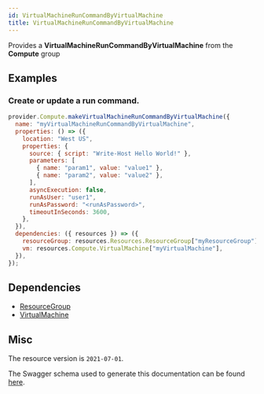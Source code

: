 ```yaml
---
id: VirtualMachineRunCommandByVirtualMachine
title: VirtualMachineRunCommandByVirtualMachine
---
```

Provides a **VirtualMachineRunCommandByVirtualMachine** from the **Compute** group
## Examples
### Create or update a run command.
```js
provider.Compute.makeVirtualMachineRunCommandByVirtualMachine({
  name: "myVirtualMachineRunCommandByVirtualMachine",
  properties: () => ({
    location: "West US",
    properties: {
      source: { script: "Write-Host Hello World!" },
      parameters: [
        { name: "param1", value: "value1" },
        { name: "param2", value: "value2" },
      ],
      asyncExecution: false,
      runAsUser: "user1",
      runAsPassword: "<runAsPassword>",
      timeoutInSeconds: 3600,
    },
  }),
  dependencies: ({ resources }) => ({
    resourceGroup: resources.Resources.ResourceGroup["myResourceGroup"],
    vm: resources.Compute.VirtualMachine["myVirtualMachine"],
  }),
});

```
## Dependencies
- [ResourceGroup](../Resources/ResourceGroup.md)
- [VirtualMachine](../Compute/VirtualMachine.md)
## Misc
The resource version is `2021-07-01`.

The Swagger schema used to generate this documentation can be found [here](https://github.com/Azure/azure-rest-api-specs/tree/main/specification/compute/resource-manager/Microsoft.Compute/stable/2021-07-01/runCommands.json).
